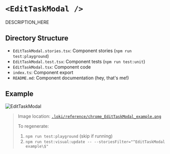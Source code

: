 # `<EditTaskModal />`

DESCRIPTION_HERE

## Directory Structure

- `EditTaskModal.stories.tsx`: Component stories (`npm run test:playground`)
- `EditTaskModal.test.tsx`: Component tests (`npm run test:unit`)
- `EditTaskModal.tsx`: Component code
- `index.ts`: Component export
- `README.md`: Component documentation (hey, that's me!)

## Example

![EditTaskModal](../../../.loki/reference/chrome_EditTaskModal_example.png)

> Image location: [`.loki/reference/chrome_EditTaskModal_example.png`](../../../.loki/reference/chrome_EditTaskModal_example.png)
> 
> To regenerate: 
> 1. `npm run test:playground` (skip if running)
> 1. `npm run test:visual:update -- --storiesFilter="^EditTaskModal example\$"`